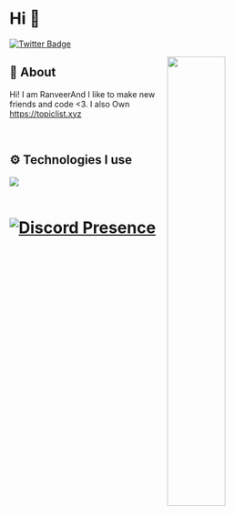 # Hi 👋


[![Twitter Badge](https://img.shields.io/badge/-Twitter-1da1f2?style=flat-square&labelColor=1da1f2&logo=twitter&logoColor=white&link=https://twitter.com/ranveersoni21)](https://twitter.com/ranveersoni21)

<img width="45%" align="right" src="https://github-readme-streak-stats.herokuapp.com/?user=tunardev&theme=black-ice&hide_border=true&stroke=0000&background=0D1117">

<div align="left" width="100%">
   
## 🧐 About
Hi! I am RanveerAnd I like to make new friends and code <3. I also Own https://topiclist.xyz
 
<br />
   
## ⚙️ Technologies I use
   
<img src="https://skillicons.dev/icons?i=java,css,html,docker,discord,net,r,rust,tailwind,github,git,cloudflare,astro,pug,go,nodejs,nextjs,mongodb,nodejs,react,redis,tailwind,ts,vscode&theme=dark" />
</div>

<br />



# [![Discord Presence](https://lanyard.cnrad.dev/api/787241442770419722)](https://discord.com/users/787241442770419722)


